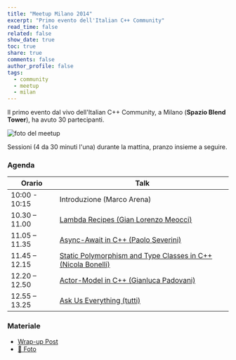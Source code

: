 ```yaml
---
title: "Meetup Milano 2014"
excerpt: "Primo evento dell'Italian C++ Community"
read_time: false
related: false
show_date: true
toc: true
share: true
comments: false
author_profile: false
tags:
  - community
  - meetup
  - milan
---
```


Il primo evento dal vivo dell'Italian C++ Community, a Milano (**Spazio Blend Tower**), ha avuto 30 partecipanti.

![foto del meetup](https://ilpropheta.github.io/pics/meetup-mi14.png)

Sessioni (4 da 30 minuti l'una) durante la mattina, pranzo insieme a seguire.

### Agenda

| Orario |Talk |
| ------ | ------ |
| 10:00 - 10:15 | Introduzione (Marco Arena) |
|10.30 – 11.00|	[Lambda Recipes (Gian Lorenzo Meocci)](/meetup-0614/#lambda-recipes)|
|11.05 – 11.35|	[Async-Await in C++ (Paolo Severini)](/meetup-0614/#async-await-in-c)|
|11.45 – 12.15|	[Static Polymorphism and Type Classes in C++ (Nicola Bonelli)](/meetup-0614/#static-polymorphism-and-type-classes-in-c) |
|12.20 – 12.50|	[Actor-Model in C++ (Gianluca Padovani)](/meetup-0614/#actor-model-in-c) |
|12.55 – 13.25|	[Ask Us Everything (tutti)](/meetup-0614/#ask-us-everything) |

### Materiale

- [Wrap-up Post](/posts/2014-07-01-meetup-0614)
- [📸 Foto](https://www.facebook.com/media/set/?set=oa.477428019058858&type=3)